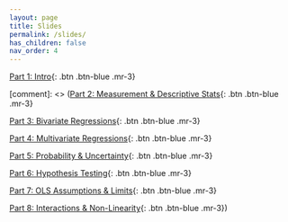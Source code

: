 ```yaml
---
layout: page
title: Slides
permalink: /slides/
has_children: false
nav_order: 4
---
```


[Part 1: Intro](https://github.com/bayreuth-politics/R/raw/gh-pages/docs/slides/Data_Analysis_in_R_Bayreuth_24_Part1.pdf){: .btn .btn-blue .mr-3}

[comment]: <> ([Part 2: Measurement & Descriptive Stats](https://github.com/bayreuth-politics/R/raw/gh-pages/docs/slides/Data_Analysis_in_R_Bayreuth_24_Part2.pdf){: .btn .btn-blue .mr-3}

[Part 3: Bivariate Regressions](https://github.com/bayreuth-politics/R/raw/gh-pages/docs/slides/Data_Analysis_in_R_Bayreuth_24_Part3.pdf){: .btn .btn-blue .mr-3}

[Part 4: Multivariate Regressions](https://github.com/bayreuth-politics/R/raw/gh-pages/docs/slides/Data_Analysis_in_R_Bayreuth_24_Part4.pdf){: .btn .btn-blue .mr-3}

[Part 5: Probability & Uncertainty](https://github.com/bayreuth-politics/R/raw/gh-pages/docs/slides/Data_Analysis_in_R_Bayreuth_24_Part5.pdf){: .btn .btn-blue .mr-3}

[Part 6: Hypothesis Testing](https://github.com/bayreuth-politics/R/raw/gh-pages/docs/slides/Data_Analysis_in_R_Bayreuth_24_Part6.pdf){: .btn .btn-blue .mr-3}

[Part 7: OLS Assumptions & Limits](https://github.com/bayreuth-politics/R/raw/gh-pages/docs/slides/Data_Analysis_in_R_Bayreuth_24_Part7.pdf){: .btn .btn-blue .mr-3}

[Part 8: Interactions & Non-Linearity](https://github.com/bayreuth-politics/R/raw/gh-pages/docs/slides/Data_Analysis_in_R_Bayreuth_24_Part8.pdf){: .btn .btn-blue .mr-3})
